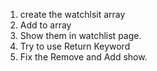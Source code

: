 <!-- 12/09/2024 -->
1. create the watchlsit array
2. Add to array
3. Show them in watchlist page.
4. Try to use Return Keyword
5. Fix the Remove and Add show.